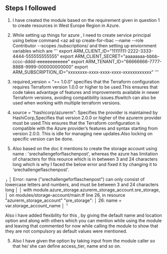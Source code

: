 ## Steps I followed

1. I have created the module based on the requirement given in question 1 to create resources in West Europe Region in Azure.

2. While setting up things for azure , I need to create service principal using below command <az ad sp create-for-rbac --name <service-principal-name> --role Contributor --scopes /subscriptions/<your-subscription-id> and then setting up enviornment variables which are 
'''
export ARM_CLIENT_ID="11111111-2222-3333-4444-555555555555"
export ARM_CLIENT_SECRET="aaaaaaaa-bbbb-cccc-dddd-eeeeeeeeeeee"
export ARM_TENANT_ID="66666666-7777-8888-9999-000000000000"
export ARM_SUBSCRIPTION_ID="xxxxxxxx-xxxx-xxxx-xxxx-xxxxxxxxxxxx"
'''

3. required_version = ">= 1.0.0" specifies that the Terraform configuration requires Terraform version 1.0.0 or higher to be used.This ensures that code takes advantage of features and improvements available in newer Terraform versions, avoiding compatibility issues.tfswitch can also be used when working with multiple terraform versions.

4. source = "hashicorp/azurerm": Specifies the provider is maintained by HashiCorp,Specifies that version 2.0.0 or higher of the azurerm provider must be used.This ensures that the Terraform configuration is compatible with the Azure provider’s features and syntax starting from version 2.0.0. This is idle for managing new updates.Also locking on specific version can be done.

5. Also based on the doc it mentions to create the storage account using name : 'srechallengeforflaschenpost', whereas the azure has limitation of characters for this reource which is in between 3 and 24 characters long which is why I faced the below error and fixed it by changing it to 'srechallengeflaschenpost'.

╷
│ Error: name ("srechallengeforflaschenpost") can only consist of lowercase letters and numbers, and must be between 3 and 24 characters long
│
│   with module.azure_storage.azurerm_storage_account.sre_storage,
│   on modules/storage-account/main.tf line 26, in resource "azurerm_storage_account" "sre_storage":
│   26:   name                     = var.storage_account_name
│
╵


Also i have added flexibility for this , by giving the default name and location option and along with others which you can mention while using the module and leaving that commented for now while calling the module to show that they are not compulsory as default values were mentioned.

5. Also I have given the option by taking input from the module caller so that he/ she can define access_tier, name and so on.


